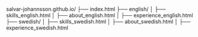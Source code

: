 salvar-johannsson.github.io/
├── index.html
├── english/
│   ├── skills_english.html
│   ├── about_english.html
│   ├── experience_english.html
├── swedish/
│   ├── skills_swedish.html
│   ├── about_swedish.html
│   ├── experience_swedish.html